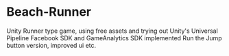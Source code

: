 # Beach-Runner
Unity Runner type game, using free assets and trying out Unity's Universal Pipeline
Facebook SDK and GameAnalytics SDK implemented 
Run the Jump button version, improved ui etc.
